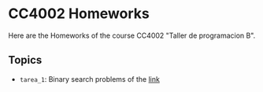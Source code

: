 # CC4002 Homeworks

Here are the Homeworks of the course CC4002 "Taller de programacion B".

## Topics
- `tarea_1`: Binary search problems of the [link](https://vjudge.net/contest/394101#overview)